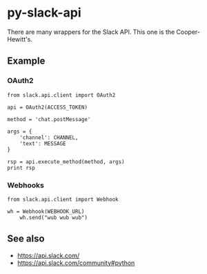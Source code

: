 # py-slack-api

There are many wrappers for the Slack API. This one is the Cooper-Hewitt's.

## Example

### OAuth2

	from slack.api.client import OAuth2

	api = OAuth2(ACCESS_TOKEN)

	method = 'chat.postMessage'

	args = {
		'channel': CHANNEL,
		'text': MESSAGE
	}

	rsp = api.execute_method(method, args)
	print rsp

### Webhooks

	from slack.api.client import Webhook

	wh = Webhook(WEBHOOK_URL)
    	wh.send("wub wub wub")

## See also

* https://api.slack.com/
* https://api.slack.com/community#python